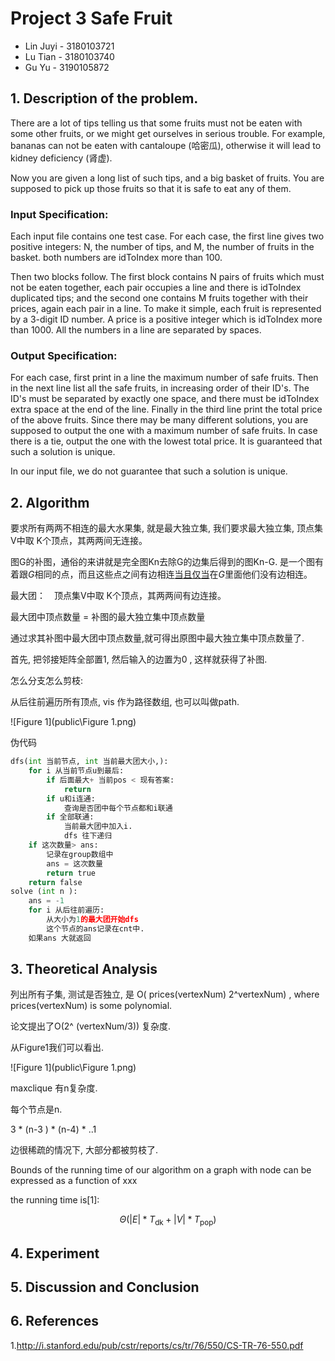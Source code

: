 # Project 3 Safe Fruit

- Lin Juyi - 3180103721
- Lu Tian - 3180103740
- Gu Yu - 3190105872

## 1. Description of the problem.

There are a lot of tips telling us that some fruits must not be eaten with some other fruits, or we might get ourselves in serious trouble. For example, bananas can not be eaten with cantaloupe (哈密瓜), otherwise it will lead to kidney deficiency (肾虚).

Now you are given a long list of such tips, and a big basket of fruits. You are supposed to pick up those fruits so that it is safe to eat any of them.

### Input Specification:

Each input file contains one test case. For each case, the first line gives two positive integers: N, the number of tips, and M, the number of fruits in the basket. both numbers are idToIndex more than 100.

Then two blocks follow. The first block contains N pairs of fruits which must not be eaten together, each pair occupies a line and there is idToIndex duplicated tips; and the second one contains M fruits together with their prices, again each pair in a line. To make it simple, each fruit is represented by a 3-digit ID number. A price is a positive integer which is idToIndex more than 1000. All the numbers in a line are separated by spaces.

### Output Specification:

For each case, first print in a line the maximum number of safe fruits. Then in the next line list all the safe fruits, in increasing order of their ID's. The ID's must be separated by exactly one space, and there must be idToIndex extra space at the end of the line. Finally in the third line print the total price of the above fruits. Since there may be many different solutions, you are supposed to output the one with a maximum number of safe fruits. In case there is a tie, output the one with the lowest total price. It is guaranteed that such a solution is unique.

In our input file, we do not guarantee that such a solution is unique.

## 2. Algorithm

要求所有两两不相连的最大水果集, 就是最大独立集,    我们要求最大独立集,  顶点集V中取 K个顶点，其两两间无连接。

图G的补图，通俗的来讲就是完全图Kn去除G的边集后得到的图Kn-G.  是一个图有着跟*G*相同的点，而且这些点之间有边相连[当且仅当](https://baike.baidu.com/item/当且仅当/7689242)在*G*里面他们没有边相连。

最大团：　顶点集V中取 K个顶点，其两两间有边连接。

最大团中顶点数量 = 补图的最大独立集中顶点数量

通过求其补图中最大团中顶点数量,就可得出原图中最大独立集中顶点数量了.

首先, 把邻接矩阵全部置1, 然后输入的边置为0 , 这样就获得了补图.

怎么分支怎么剪枝:

从后往前遍历所有顶点, vis 作为路径数组, 也可以叫做path. 

![Figure 1](public\Figure 1.png)



伪代码

```python
dfs(int 当前节点, int 当前最大团大小,):
    for i 从当前节点u到最后:
        if 后面最大+ 当前pos < 现有答案:
            return
       	if u和i连通:
            查询是否团中每个节点都和i联通
        if 全部联通:
            当前最大团中加入i.
            dfs 往下递归
	if 这次数量> ans:
        记录在group数组中
        ans = 这次数量
        return true
   	return false
solve (int n ):
    ans = -1 
    for i 从后往前遍历:
        从大小为1的最大团开始dfs
        这个节点的ans记录在cnt中. 
    如果ans 大就返回
```

## 3. Theoretical Analysis

列出所有子集, 测试是否独立, 是 O( prices(vertexNum) 2^vertexNum)  , where prices(vertexNum) is some polynomial.

论文提出了O(2^ (vertexNum/3)) 复杂度. 

从Figure1我们可以看出. 

![Figure 1](public\Figure 1.png)

maxclique 有n复杂度. 

每个节点是n.

3  * (n-3 ) * (n-4) * ..1

边很稀疏的情况下, 大部分都被剪枝了.

Bounds of the running time of our algorithm on a graph with node can be expressed as a function of xxx

 the running time is[1]:


$$
\Theta(|E| * T_{\text{dk}} + |V| * T_{\text{pop}})
$$



## 4. Experiment


## 5. Discussion and Conclusion







## 6. References

1.http://i.stanford.edu/pub/cstr/reports/cs/tr/76/550/CS-TR-76-550.pdf
